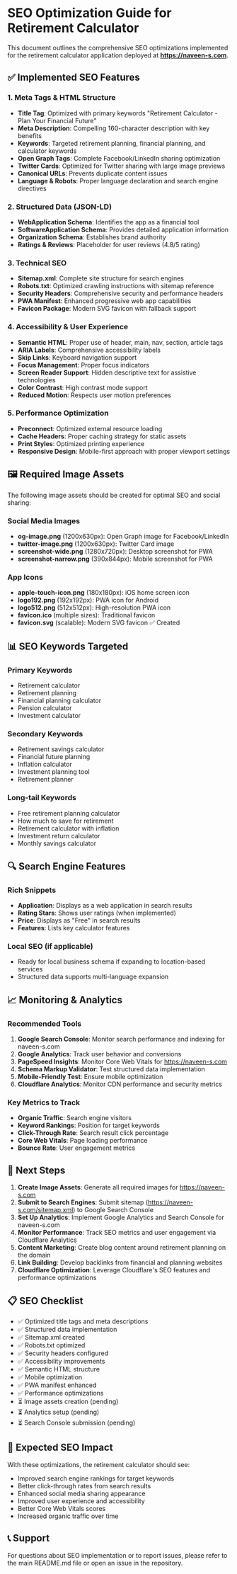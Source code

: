 # SEO Optimization Guide for Retirement Calculator

This document outlines the comprehensive SEO optimizations implemented for the retirement calculator application deployed at **https://naveen-s.com**.

## ✅ Implemented SEO Features

### 1. Meta Tags & HTML Structure
- **Title Tag**: Optimized with primary keywords "Retirement Calculator - Plan Your Financial Future"
- **Meta Description**: Compelling 160-character description with key benefits
- **Keywords**: Targeted retirement planning, financial planning, and calculator keywords
- **Open Graph Tags**: Complete Facebook/LinkedIn sharing optimization
- **Twitter Cards**: Optimized for Twitter sharing with large image previews
- **Canonical URLs**: Prevents duplicate content issues
- **Language & Robots**: Proper language declaration and search engine directives

### 2. Structured Data (JSON-LD)
- **WebApplication Schema**: Identifies the app as a financial tool
- **SoftwareApplication Schema**: Provides detailed application information
- **Organization Schema**: Establishes brand authority
- **Ratings & Reviews**: Placeholder for user reviews (4.8/5 rating)

### 3. Technical SEO
- **Sitemap.xml**: Complete site structure for search engines
- **Robots.txt**: Optimized crawling instructions with sitemap reference
- **Security Headers**: Comprehensive security and performance headers
- **PWA Manifest**: Enhanced progressive web app capabilities
- **Favicon Package**: Modern SVG favicon with fallback support

### 4. Accessibility & User Experience
- **Semantic HTML**: Proper use of header, main, nav, section, article tags
- **ARIA Labels**: Comprehensive accessibility labels
- **Skip Links**: Keyboard navigation support
- **Focus Management**: Proper focus indicators
- **Screen Reader Support**: Hidden descriptive text for assistive technologies
- **Color Contrast**: High contrast mode support
- **Reduced Motion**: Respects user motion preferences

### 5. Performance Optimization
- **Preconnect**: Optimized external resource loading
- **Cache Headers**: Proper caching strategy for static assets
- **Print Styles**: Optimized printing experience
- **Responsive Design**: Mobile-first approach with proper viewport settings

## 🖼️ Required Image Assets

The following image assets should be created for optimal SEO and social sharing:

### Social Media Images
- **og-image.png** (1200x630px): Open Graph image for Facebook/LinkedIn
- **twitter-image.png** (1200x630px): Twitter Card image
- **screenshot-wide.png** (1280x720px): Desktop screenshot for PWA
- **screenshot-narrow.png** (390x844px): Mobile screenshot for PWA

### App Icons
- **apple-touch-icon.png** (180x180px): iOS home screen icon
- **logo192.png** (192x192px): PWA icon for Android
- **logo512.png** (512x512px): High-resolution PWA icon
- **favicon.ico** (multiple sizes): Traditional favicon
- **favicon.svg** (scalable): Modern SVG favicon ✅ Created

## 📊 SEO Keywords Targeted

### Primary Keywords
- Retirement calculator
- Retirement planning
- Financial planning calculator
- Pension calculator
- Investment calculator

### Secondary Keywords
- Retirement savings calculator
- Financial future planning
- Inflation calculator
- Investment planning tool
- Retirement planner

### Long-tail Keywords
- Free retirement planning calculator
- How much to save for retirement
- Retirement calculator with inflation
- Investment return calculator
- Monthly savings calculator

## 🔍 Search Engine Features

### Rich Snippets
- **Application**: Displays as a web application in search results
- **Rating Stars**: Shows user ratings (when implemented)
- **Price**: Displays as "Free" in search results
- **Features**: Lists key calculator features

### Local SEO (if applicable)
- Ready for local business schema if expanding to location-based services
- Structured data supports multi-language expansion

## 📈 Monitoring & Analytics

### Recommended Tools
1. **Google Search Console**: Monitor search performance and indexing for naveen-s.com
2. **Google Analytics**: Track user behavior and conversions
3. **PageSpeed Insights**: Monitor Core Web Vitals for https://naveen-s.com
4. **Schema Markup Validator**: Test structured data implementation
5. **Mobile-Friendly Test**: Ensure mobile optimization
6. **Cloudflare Analytics**: Monitor CDN performance and security metrics

### Key Metrics to Track
- **Organic Traffic**: Search engine visitors
- **Keyword Rankings**: Position for target keywords
- **Click-Through Rate**: Search result click percentage
- **Core Web Vitals**: Page loading performance
- **Bounce Rate**: User engagement metrics

## 🚀 Next Steps

1. **Create Image Assets**: Generate all required images for https://naveen-s.com
2. **Submit to Search Engines**: Submit sitemap (https://naveen-s.com/sitemap.xml) to Google Search Console
3. **Set Up Analytics**: Implement Google Analytics and Search Console for naveen-s.com
4. **Monitor Performance**: Track SEO metrics and user engagement via Cloudflare Analytics
5. **Content Marketing**: Create blog content around retirement planning on the domain
6. **Link Building**: Develop backlinks from financial and planning websites
7. **Cloudflare Optimization**: Leverage Cloudflare's SEO features and performance optimizations

## 📋 SEO Checklist

- ✅ Optimized title tags and meta descriptions
- ✅ Structured data implementation
- ✅ Sitemap.xml created
- ✅ Robots.txt optimized
- ✅ Security headers configured
- ✅ Accessibility improvements
- ✅ Semantic HTML structure
- ✅ Mobile optimization
- ✅ PWA manifest enhanced
- ✅ Performance optimizations
- ⏳ Image assets creation (pending)
- ⏳ Analytics setup (pending)
- ⏳ Search Console submission (pending)

## 🎯 Expected SEO Impact

With these optimizations, the retirement calculator should see:
- Improved search engine rankings for target keywords
- Better click-through rates from search results
- Enhanced social media sharing appearance
- Improved user experience and accessibility
- Better Core Web Vitals scores
- Increased organic traffic over time

## 📞 Support

For questions about SEO implementation or to report issues, please refer to the main README.md file or open an issue in the repository.